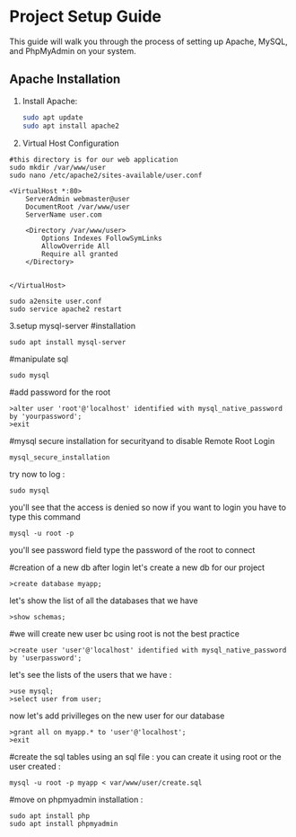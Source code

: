 # Project Setup Guide

This guide will walk you through the process of setting up Apache, MySQL, and PhpMyAdmin on your system.

## Apache Installation

1. Install Apache:
   ```bash
   sudo apt update
   sudo apt install apache2
   ```
2. Virtual Host Configuration
````
#this directory is for our web application
sudo mkdir /var/www/user
sudo nano /etc/apache2/sites-available/user.conf
````
````
<VirtualHost *:80>
    ServerAdmin webmaster@user
    DocumentRoot /var/www/user
    ServerName user.com

    <Directory /var/www/user>
        Options Indexes FollowSymLinks
        AllowOverride All
        Require all granted
    </Directory>

    
</VirtualHost>

````
````
sudo a2ensite user.conf
sudo service apache2 restart
````
3.setup mysql-server
#installation
````
sudo apt install mysql-server
````
#manipulate sql
````
sudo mysql
````

#add password for the root 
````
>alter user 'root'@'localhost' identified with mysql_native_password by 'yourpassword';
>exit
````
#mysql secure installation for securityand to disable Remote Root Login 
````
mysql_secure_installation
````
try now to log : 
````
sudo mysql
````
you'll see that the access is  denied so now if you want to login you have to type this command
````
mysql -u root -p
````
you'll see password field type the password of the root to connect

#creation of a new db 
after login let's create a new db for our project 
````
>create database myapp;
````
let's show the list of all the databases that we have
````
>show schemas;
````
#we will create new user bc using root is not the best practice 
````
>create user 'user'@'localhost' identified with mysql_native_password by 'userpassword';
````
let's see the lists of the users that we have : 
````
>use mysql;
>select user from user;

````
now let's add privilleges on the new user for our database
````
>grant all on myapp.* to 'user'@'localhost';
>exit
````
#create the sql tables using an sql file : 
you can create it using root or the user created : 
````
mysql -u root -p myapp < var/www/user/create.sql
````
#move on phpmyadmin installation :
````
sudo apt install php
sudo apt install phpmyadmin
````
